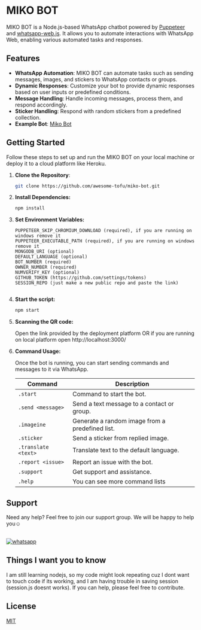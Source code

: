 # MIKO BOT

MIKO BOT is a Node.js-based WhatsApp chatbot powered by [Puppeteer](https://pptr.dev/) and [whatsapp-web.js](https://github.com/pedroslopez/whatsapp-web.js). It allows you to automate interactions with WhatsApp Web, enabling various automated tasks and responses.

## Features

- **WhatsApp Automation**: MIKO BOT can automate tasks such as sending messages, images, and stickers to WhatsApp contacts or groups.
- **Dynamic Responses**: Customize your bot to provide dynamic responses based on user inputs or predefined conditions.
- **Message Handling**: Handle incoming messages, process them, and respond accordingly.
- **Sticker Handling**: Respond with random stickers from a predefined collection.
- **Example Bot**: [Miko Bot](https://wa.link/lof6tp)

## Getting Started

Follow these steps to set up and run the MIKO BOT on your local machine or deploy it to a cloud platform like Heroku.

1. **Clone the Repository**:

   ```bash
   git clone https://github.com/awesome-tofu/miko-bot.git

2. **Install  Dependencies:**

    ```bash
    npm install

3. **Set Environment Variables:**

    ```env
   PUPPETEER_SKIP_CHROMIUM_DOWNLOAD (required), if you are running on windows remove it
   PUPPETEER_EXECUTABLE_PATH (required), if you are running on windows remove it
   MONGODB_URI (optional)
   DEFAULT_LANGUAGE (optional)
   BOT_NUMBER (required)
   OWNER_NUMBER (required)
   NUMVERIFY_KEY (optional)
   GITHUB_TOKEN (https://github.com/settings/tokens)
   SESSION_REPO (just make a new public repo and paste the link)
    

4. **Start the script:**
   ```bash
   npm start

5. **Scanning the QR code:**

   Open the link provided by the deployment platform OR if you are running on local platform open http://localhost:3000/

5. **Command Usage:**
   
   Once the bot is running, you can start sending commands and messages to it via WhatsApp.

   | Command          | Description                                  |
   | ----------------- | -------------------------------------------- |
   | `.start`         | Command to start the bot.                    |
   | `.send <message>`| Send a text message to a contact or group.   |
   | `.imageine`         | Generate a random image from a predefined list.  |
   | `.sticker`       | Send a sticker from replied image.     |
   | `.translate <text>` | Translate text to the default language.    |
   | `.report <issue>`| Report an issue with the bot.              |
   | `.support`       | Get support and assistance.                |
   | `.help`       | You can see more command lists               |
   
## Support

   <p>Need any help? Feel free to join our support group. We will be happy to help you☺️</p><br>
   
 <a aria-label="Join our chats" href="https://chat.whatsapp.com/E0XzCPRXoip16GVoG9yUV0" target="_blank">
 <img alt="whatsapp" src="https://img.shields.io/badge/Join Group-25D366?style=for-the-badge&logo=whatsapp&logoColor=white" />
  </a>

## Things I want you to know

   I am still learning nodejs, so my code might look repeating cuz I dont want to touch code if its working, and I am having trouble in saving session (session.js doesnt works). If you can help, please feel free to contribute.
   
## License

[MIT](https://choosealicense.com/licenses/mit/)

